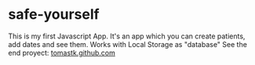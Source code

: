 # safe-yourself
This is my first Javascript App. It's an app which you can create patients, add dates and see them. Works with Local Storage as "database"
See the end proyect: <a href="tomastk.github.com">tomastk.github.com</a>
